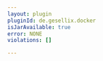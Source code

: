```yaml
---
layout: plugin
pluginId: de.gesellix.docker
isJarAvailable: true
error: NONE
violations: []

---
```

